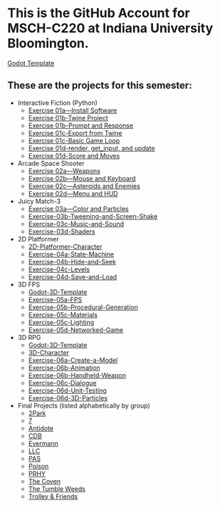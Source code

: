 # This is the GitHub Account for MSCH-C220 at Indiana University Bloomington.

[Godot Template](https://github.com/BL-MSCH-C220-F21/Godot-Template)

## These are the projects for this semester:
 - Interactive Fiction (Python)
   - [Exercise 01a—Install Software](https://github.com/BL-MSCH-C220-F21/Exercise-01a-Install-Software)
   - [Exercise 01b-Twine Project](https://github.com/BL-MSCH-C220-F21/Exercise-01b-Twine-Project)
   - [Exercise 01b-Prompt and Response](https://github.com/BL-MSCH-C220-F21/Exercise-01b-Prompt-and-Response)
   - [Exercise 01c-Export from Twine](https://github.com/BL-MSCH-C220-F21/Exercise-01c-Export-from-Twine)
   - [Exercise 01c-Basic Game Loop](https://github.com/BL-MSCH-C220-F21/Exercise-01c-Basic-Game-Loop)
   - [Exercise 01d-render, get_input, and update](https://github.com/BL-MSCH-C220-F21/Exercise-01d-render-get_input-update)
   - [Exercise 01d-Score and Moves](https://github.com/BL-MSCH-C220-F21/Exercise-01d-Score-and-Moves)
 - Arcade Space Shooter
   - [Exercise 02a—Weapons](https://github.com/BL-MSCH-C220-F21/Exercise-02a-Weapons)
   - [Exercise 02b—Mouse and Keyboard](https://github.com/BL-MSCH-C220-F21/Exercise-02b-Mouse-and-Keyboard)
   - [Exercise 02c—Asteroids and Enemies](https://github.com/BL-MSCH-C220-F21/Exercise-02c-Asteroids-and-Enemies)
   - [Exercise 02d—Menu and HUD](https://github.com/BL-MSCH-C220-F21/Exercise-02d-Menu-and-HUD)
 - Juicy Match-3
   - [Exercise 03a—Color and Particles](https://github.com/BL-MSCH-C220-F21/Exercise-03a-Color-and-Particles)
   - [Exercise-03b-Tweening-and-Screen-Shake](https://github.com/BL-MSCH-C220-F21/Exercise-03b-Tweening-and-Screen-Shake)
   - [Exercise-03c-Music-and-Sound](https://github.com/BL-MSCH-C220-F21/Exercise-03c-Music-and-Sound)
   - [Exercise-03d-Shaders](https://github.com/BL-MSCH-C220-F21/Exercise-03d-Shaders)
 - 2D Platformer
   - [2D-Platformer-Character](https://github.com/BL-MSCH-C220-F21/2D-Platformer-Character)
   - [Exercise-04a-State-Machine](https://github.com/BL-MSCH-C220-F21/Exercise-04a-State-Machine)
   - [Exercise-04b-Hide-and-Seek](https://github.com/BL-MSCH-C220-F21/Exercise-04b-Hide-and-Seek)
   - [Exercise-04c-Levels](https://github.com/BL-MSCH-C220-F21/Exercise-04c-Levels)
   - [Exercise-04d-Save-and-Load](https://github.com/BL-MSCH-C220-F21/Exercise-04d-Save-and-Load)
 - 3D FPS
   - [Godot-3D-Template](https://github.com/BL-MSCH-C220-F21/Godot-3D-Template)
   - [Exercise-05a-FPS](https://github.com/BL-MSCH-C220-F21/Exercise-05a-FPS)
   - [Exercise-05b-Procedural-Generation](https://github.com/BL-MSCH-C220-F21/Exercise-05b-Procedural-Generation)
   - [Exercise-05c-Materials](https://github.com/BL-MSCH-C220-F21/Exercise-05c-Materials)
   - [Exercise-05c-Lighting](https://github.com/BL-MSCH-C220-F21/Exercise-05c-Lighting)
   - [Exercise-05d-Networked-Game](https://github.com/BL-MSCH-C220-F21/Exercise-05d-Networked-Game)
 - 3D RPG
   - [Godot-3D-Template](https://github.com/BL-MSCH-C220-F21/Godot-3D-Template)
   - [3D-Character](https://github.com/BL-MSCH-C220-F21/3D-Character)
   - [Exercise-06a-Create-a-Model](https://github.com/BL-MSCH-C220-F21/Exercise-06a-Create-a-Model)
   - [Exercise-06b-Animation](https://github.com/BL-MSCH-C220-F21/Exercise-06b-Animation)
   - [Exercise-06b-Handheld-Weapon](https://github.com/BL-MSCH-C220-F21/Exercise-06b-Handheld-Weapon)
   - [Exercise-06c-Dialogue](https://github.com/BL-MSCH-C220-F21/Exercise-06c-Dialogue)
   - [Exercise-06d-Unit-Testing](https://github.com/BL-MSCH-C220-F21/Exercise-06d-Unit-Testing)
   - [Exercise-06d-3D-Particles](https://github.com/BL-MSCH-C220-F21/Exercise-06d-3D-Particles)
 - Final Projects (listed alphabetically by group)
   - [2Park](https://github.com/BL-MSCH-C220-F21/Final-Project-2Park)
   - [7](https://github.com/BL-MSCH-C220-F21/Final-Project-7)
   - [Antidote](https://github.com/BL-MSCH-C220-F21/Final-Project-Antidote)
   - [CDB](https://github.com/BL-MSCH-C220-F21/Final-Project-CDB)
   - [Evermann](https://github.com/BL-MSCH-C220-F21/Final-Project-CDB)
   - [LLC](https://github.com/BL-MSCH-C220-F21/Final-Project-LLC)
   - [PAS](https://github.com/BL-MSCH-C220-F21/Final-Project-PAS)
   - [Poison](https://github.com/BL-MSCH-C220-F21/Final-Project-Poison)
   - [PRHY](https://github.com/BL-MSCH-C220-F21/Final-Project-PRHY)
   - [The Coven](https://github.com/BL-MSCH-C220-F21/Final-Project-The-Coven)
   - [The Tumble Weeds](https://github.com/BL-MSCH-C220-F21/Final-Project-The-Tumble-Weeds)
   - [Trolley & Friends](https://github.com/BL-MSCH-C220-F21/Final-Project-Trolley-and-Friends)
